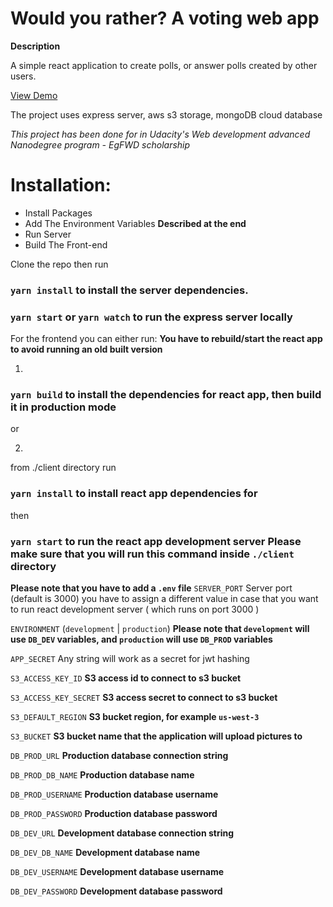 # Would you rather? A voting web app

**Description**

A simple react application to create polls, or answer polls created by other users.

[View Demo](https://agile-peak-81814.herokuapp.com/)

The project uses express server, aws s3 storage, mongoDB cloud database

*This project has been done for in Udacity's Web development advanced Nanodegree program - EgFWD scholarship*

# Installation:
- Install Packages
- Add The Environment Variables **Described at the end**
- Run Server
- Build The Front-end

Clone the repo then run

### `yarn install` to install the server dependencies.

### `yarn start` or `yarn watch` to run the express server locally

For the frontend you can either run:
**You have to rebuild/start the react app to avoid running an old built version**

1)
### `yarn build` to install the dependencies for react app, then build it in production mode

or

2)
from ./client directory run
### `yarn install` to install react app dependencies for
then
### `yarn start` to run the react app development server **Please make sure that you will run this command inside `./client` directory**

**Please note that you have to add a `.env` file**
`SERVER_PORT` Server port (default is 3000) you have to assign a different value in case that you want to run react development server ( which runs on port 3000 )

`ENVIRONMENT` (`development` | `production`) **Please note that `development` will use `DB_DEV` variables, and `production` will use `DB_PROD` variables**

`APP_SECRET` Any string will work as a secret for jwt hashing


`S3_ACCESS_KEY_ID` **S3 access id to connect to s3 bucket**

`S3_ACCESS_KEY_SECRET` **S3 access secret to connect to s3 bucket**

`S3_DEFAULT_REGION` **S3 bucket region, for example `us-west-3`**

`S3_BUCKET` **S3 bucket name that the application will upload pictures to**




`DB_PROD_URL` **Production database connection string**

`DB_PROD_DB_NAME` **Production database name**

`DB_PROD_USERNAME` **Production database username**

`DB_PROD_PASSWORD` **Production database password**


`DB_DEV_URL` **Development database connection string**

`DB_DEV_DB_NAME` **Development database name**

`DB_DEV_USERNAME` **Development database username**

`DB_DEV_PASSWORD` **Development database password**


